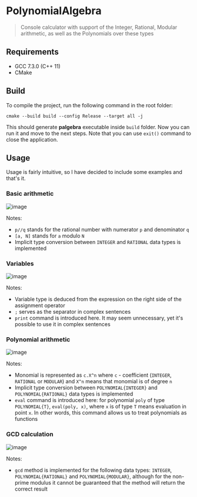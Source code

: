 # PolynomialAlgebra
> Console calculator with support of the Integer, Rational, Modular arithmetic, as well as the Polynomials over these types

## Requirements
- GCC 7.3.0 (C++ 11)
- CMake

## Build
To compile the project, run the following command in the root folder:

`cmake --build build --config Release --target all -j`

This should generate **palgebra** executable inside `build` folder. Now you can run it and move to the next steps. Note that you can use `exit()` command to close the application.

## Usage
Usage is fairly intuitive, so I have decided to include some examples and that's it.

### Basic arithmetic

![image](https://user-images.githubusercontent.com/47058532/160654374-cc0644d6-a5c5-415f-85f3-b837336fb299.png)

Notes:
- `p//q` stands for the rational number with numerator `p` and denominator `q`
- `[a, N]` stands for `a` modulo `N`
- Implicit type conversion between `INTEGER` and `RATIONAL` data types is implemented

### Variables

![image](https://user-images.githubusercontent.com/47058532/160656700-e24b4cd5-3368-48f4-8c3b-5f8c3c0fb52b.png)

Notes:
- Variable type is deduced from the expression on the right side of the assignment operator
- `;` serves as the separator in complex sentences
- `print` command is introduced here. It may seem unnecessary, yet it's possible to use it in complex sentences

### Polynomial arithmetic

![image](https://user-images.githubusercontent.com/47058532/161214680-13fdd978-eeb3-4eef-b61f-5fefc05626e6.png)

Notes:
- Monomial is represented as `c.X^n` where `c` - coefficient (`INTEGER`, `RATIONAL` or `MODULAR`) and `X^n` means that monomial is of degree `n`
- Implicit type conversion between `POLYNOMIAL{INTEGER}` and `POLYNOMIAL{RATIONAL}` data types is implemented 
- `eval` command is introduced here: for polynomial `poly` of type `POLYNOMIAL{T}`, `eval(poly, x)`, where `x` is of type `T` means evaluation in point `x`. In other words, this command allows us to treat polynomials as functions

### GCD calculation

![image](https://user-images.githubusercontent.com/47058532/161216918-be4b5f7e-8563-417e-a51e-397c2a578b57.png)

Notes: 
- `gcd` method is implemented for the following data types: `INTEGER`, `POLYNOMIAL{RATIONAL}` and `POLYNOMIAL{MODULAR}`, although for the non-prime modulus it cannot be guaranteed that the method will return the correct result

